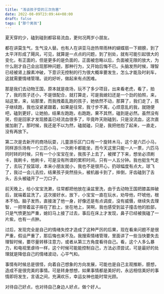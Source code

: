 ```yaml
---
title: "浅谈孩子受的三次伤害"
date: 2022-08-09T23:09:44+08:00
draft: false
tags: ["那个男孩"]
---
```


夏天穿的少，磕到碰到都容易流血，更何况两岁小朋友。

都在讲莫生气，生气没人替。也有人在讲亚马逊热带雨林的蝴蝶扇一下翅膀，到了太平洋形成了飓风，可见，就算是一点点的问题，到了别处，就有可能引起很大的变化，有正面的，但是更多的是负面的，正面被忽略以后，负面被无限的放大，为什么刚才自己会出现那种问题，那种行为，又开始后悔不已。头脑发热时候，理智已经被肾上腺素冲破，下意识无控制的行为很大概率要发生，怎么才能及时刹车，这就需要情绪管理。说的好听，做起来有点困难。

那是我们去动物王国，原本就是夜场，玩不了多少项目，出来看老虎，看了，拍了，我的孩子还小，不是很配合，就打算走，可是我媳妇还是一个劲的拍照，来，站这里，来，站那里，而我拽着乱跑的孩子，她依然不动，那算了，我们走了，孩子继续跑，我也没紧紧跟着，如果是往常，我寸步不离，心烦意乱的我，就随便吧，磕到更好，让她拍，结果左跑跑，右跑跑，果不其然，磕到是必然。虽然没有哭，但是回家才发现膝盖已经流血很多了，毕竟昨天刚磕到，只是没流血，这次直接加剧了。那时候，我还是不以为然，磕就磕，只是，我把他抱了起来，一直走，没有再放下。

第二次是去新开的商场玩耍，儿童游乐区门口有一个旋转木马，这个是六匹小马，同样游乐场有一个三匹小马，一次刷卡都能坐，而今天这里只能一人一票，六匹马同时转的时候，只有一个小宝宝在坐，我孩子上去了，被撵了下来，想坐必须刷卡，我刷卡，他刷卡，可是没有所谓的累积时间，只有一人五分钟。我也挺生气走了，去玩了投篮球，本来小朋友就小，我也不是很开心，扔球幅度有点大，球飞了，我过一会儿去捡，结果孩子突然扭头，被机器卡到了，摔倒，牙齿磕到了舌头，舌头被磕开了一刀口子。

前天晚上，给小宝宝洗漱，往常都把他放在澡盆里洗，由于去动物王国把膝盖摔破后，就端着盆洗了。这次接好水，放下，小宝宝一直在玩水，劝导他，吓唬他，根本不怕。脑子发热，直接泼了他一身，好像还是有点调皮，没有威慑，继续失去理智，一把带着盆子摔在了脸上，坐在地上，哭啊，我也感受到盆子撞击他的脸部，只是气愤更加严重，媳妇马上接了过去，事后在床上才发现，鼻子已经被我磕了一片紫，也有一点肿。

过后，发现完全是自己的情绪失控才造成了这种严厉的后果，现在看来问题不是很严重，假设严重了，那后悔也来不及。我搜索情绪管理，里面讲了一些当快要失去理智时候，要尽量转移注意力，或者从第三方角度看待自己。看，这个人多么暴力，和电视里虐待一样，这个时候可能能控制自己，方法必须尝试，可是最好的处理就是降低自己的情绪波动，心平气和。

事情有时候总是很怪，向着自己想象的方向发展，可能也是自己主观推断，臆想，造成不是很完美的事情。可是转身想想，如果事情都是美好的，永远相信美好的事情即将发生，言语之间，充满欢乐，幸运女神也能时常光顾。

对待自己好点，也对待自己身边人好点，做个好人。